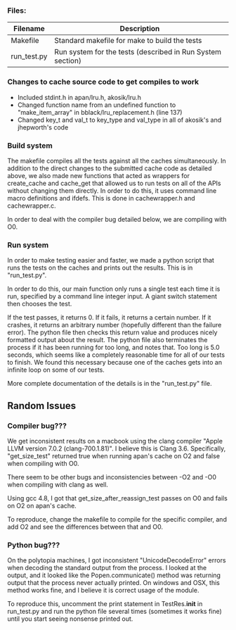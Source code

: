 ### Files:

| Filename | Description |
| --- | --- |
| Makefile | Standard makefile for make to build the tests |
| run_test.py | Run system for the tests (described in Run System section) |


### Changes to cache source code to get compiles to work

* Included stdint.h in apan/lru.h, akosik/lru.h
* Changed function name from an undefined function to "make_item_array" in bblack/lru_replacement.h (line 137)
* Changed key_t and val_t to key_type and val_type in all of akosik's and jhepworth's code

### Build system

The makefile compiles all the tests against all the caches simultaneously. In addition to the direct changes to the submitted cache code as detailed above, we also made new functions that acted as wrappers for create_cache and cache_get that allowed us to run tests on all of the APIs without changing them directly. In order to do this, it uses command line macro definitions and ifdefs. This is done in cachewrapper.h and cachewrapper.c.

In order to deal with the compiler bug detailed below, we are compiling with O0.

### Run system

In order to make testing easier and faster, we made a python script that runs the tests on the caches and prints out the results. This is in "run_test.py".

In order to do this, our main function only runs a single test each time it is run, specified by a command line integer input. A giant switch statement then chooses the test.

If the test passes, it returns 0. If it fails, it returns a certain number. If it crashes, it returns an arbitrary number (hopefully different than the failure error). The python file then checks this return value and produces nicely formatted output about the result. The python file also terminates the process if it has been running for too long, and notes that. Too long is 5.0 seconds, which seems like a completely reasonable time for all of our tests to finish. We found this necessary because one of the caches gets into an infinite loop on some of our tests.

More complete documentation of the details is in the "run_test.py" file.

## Random Issues

### Compiler bug???

We get inconsistent results on a macbook using the clang compiler "Apple LLVM version 7.0.2 (clang-700.1.81)". I believe this is Clang 3.6. Specifically, "get_size_test" returned true when running apan's cache on O2 and false when compiling with O0.

There seem to be other bugs and inconsistencies between -O2 and -O0 when compiling with clang as well.

Using gcc 4.8, I got that get_size_after_reassign_test passes on O0 and fails on O2 on apan's cache.

To reproduce, change the makefile to compile for the specific compiler, and add O2 and see the differences between that and O0.

### Python bug???

On the polytopia machines, I got inconsistent "UnicodeDecodeError" errors when decoding the standard output from the process. I looked at the output, and it looked like the Popen.communicate() method was returning output that the process never actually printed. On windows and OSX, this method works fine, and I believe it is correct usage of the module.

To reproduce this, uncomment the print statement in TestRes.__init__ in run_test.py and run the python file several times (sometimes it works fine) until you start seeing nonsense printed out.
